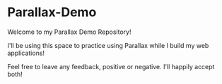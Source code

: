 # Parallax-Demo

Welcome to my Parallax Demo Repository!

I'll be using this space to practice using Parallax while I build my web applications!

Feel free to leave any feedback, positive or negative. I'll happily accept both!
